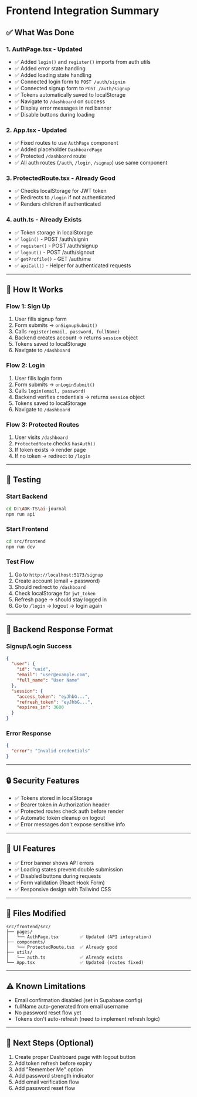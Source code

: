 # Frontend Integration Summary

## ✅ What Was Done

### 1. **AuthPage.tsx** - Updated

- ✅ Added `login()` and `register()` imports from auth utils
- ✅ Added error state handling
- ✅ Added loading state handling
- ✅ Connected login form to `POST /auth/signin`
- ✅ Connected signup form to `POST /auth/signup`
- ✅ Tokens automatically saved to localStorage
- ✅ Navigate to `/dashboard` on success
- ✅ Display error messages in red banner
- ✅ Disable buttons during loading

### 2. **App.tsx** - Updated

- ✅ Fixed routes to use `AuthPage` component
- ✅ Added placeholder `DashboardPage`
- ✅ Protected `/dashboard` route
- ✅ All auth routes (`/auth`, `/login`, `/signup`) use same component

### 3. **ProtectedRoute.tsx** - Already Good

- ✅ Checks localStorage for JWT token
- ✅ Redirects to `/login` if not authenticated
- ✅ Renders children if authenticated

### 4. **auth.ts** - Already Exists

- ✅ Token storage in localStorage
- ✅ `login()` - POST /auth/signin
- ✅ `register()` - POST /auth/signup
- ✅ `logout()` - POST /auth/signout
- ✅ `getProfile()` - GET /auth/me
- ✅ `apiCall()` - Helper for authenticated requests

---

## 🚀 How It Works

### Flow 1: Sign Up

1. User fills signup form
2. Form submits → `onSignupSubmit()`
3. Calls `register(email, password, fullName)`
4. Backend creates account → returns `session` object
5. Tokens saved to localStorage
6. Navigate to `/dashboard`

### Flow 2: Login

1. User fills login form
2. Form submits → `onLoginSubmit()`
3. Calls `login(email, password)`
4. Backend verifies credentials → returns `session` object
5. Tokens saved to localStorage
6. Navigate to `/dashboard`

### Flow 3: Protected Routes

1. User visits `/dashboard`
2. `ProtectedRoute` checks `hasAuth()`
3. If token exists → render page
4. If no token → redirect to `/login`

---

## 🧪 Testing

### Start Backend

```bash
cd D:\ADK-TS\ai-journal
npm run api
```

### Start Frontend

```bash
cd src/frontend
npm run dev
```

### Test Flow

1. Go to `http://localhost:5173/signup`
2. Create account (email + password)
3. Should redirect to `/dashboard`
4. Check localStorage for `jwt_token`
5. Refresh page → should stay logged in
6. Go to `/login` → logout → login again

---

## 📝 Backend Response Format

### Signup/Login Success

```json
{
  "user": {
    "id": "uuid",
    "email": "user@example.com",
    "full_name": "User Name"
  },
  "session": {
    "access_token": "eyJhbG...",
    "refresh_token": "eyJhbG...",
    "expires_in": 3600
  }
}
```

### Error Response

```json
{
  "error": "Invalid credentials"
}
```

---

## 🔒 Security Features

- ✅ Tokens stored in localStorage
- ✅ Bearer token in Authorization header
- ✅ Protected routes check auth before render
- ✅ Automatic token cleanup on logout
- ✅ Error messages don't expose sensitive info

---

## 🎨 UI Features

- ✅ Error banner shows API errors
- ✅ Loading states prevent double submission
- ✅ Disabled buttons during requests
- ✅ Form validation (React Hook Form)
- ✅ Responsive design with Tailwind CSS

---

## 📂 Files Modified

```
src/frontend/src/
├── pages/
│   └── AuthPage.tsx        ✅ Updated (API integration)
├── components/
│   └── ProtectedRoute.tsx  ✅ Already good
├── utils/
│   └── auth.ts             ✅ Already exists
└── App.tsx                 ✅ Updated (routes fixed)
```

---

## ⚠️ Known Limitations

- Email confirmation disabled (set in Supabase config)
- fullName auto-generated from email username
- No password reset flow yet
- Tokens don't auto-refresh (need to implement refresh logic)

---

## 🚧 Next Steps (Optional)

1. Create proper Dashboard page with logout button
2. Add token refresh before expiry
3. Add "Remember Me" option
4. Add password strength indicator
5. Add email verification flow
6. Add password reset flow
